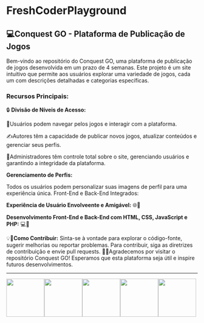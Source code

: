 # FreshCoderPlayground
## 💻Conquest GO - Plataforma de Publicação de Jogos
Bem-vindo ao repositório do Conquest GO, uma plataforma de publicação de jogos desenvolvida em um prazo de 4 semanas. Este projeto é um site intuitivo que permite aos usuários explorar uma variedade de jogos, cada um com descrições detalhadas e categorias específicas.

### Recursos Principais:
🔒 **Divisão de Níveis de Acesso:**

🧑Usuários podem navegar pelos jogos e interagir com a plataforma.

✍️Autores têm a capacidade de publicar novos jogos, atualizar conteúdos e gerenciar seus perfis.

👑Administradores têm controle total sobre o site, gerenciando usuários e garantindo a integridade da plataforma.

**Gerenciamento de Perfis:**

Todos os usuários podem personalizar suas imagens de perfil para uma experiência única.
Front-End e Back-End Integrados:

**Experiência de Usuário Envolveente e Amigável:** 🌐🎨

**Desenvolvimento Front-End e Back-End com HTML, CSS, JavaScript e PHP:** 💻🚀

💡🤝**Como Contribuir:**
Sinta-se à vontade para explorar o código-fonte, sugerir melhorias ou reportar problemas.
Para contribuir, siga as diretrizes de contribuição e envie pull requests.
🙏✨Agradecemos por visitar o repositório Conquest GO! Esperamos que esta plataforma seja útil e inspire futuros desenvolvimentos.

***
<div style="display: flex; align-items: center;">
  <img src="https://cdn.jsdelivr.net/gh/devicons/devicon/icons/html5/html5-plain.svg" style="width: 100px;"/>
  <img src="https://cdn.jsdelivr.net/gh/devicons/devicon/icons/css3/css3-plain.svg" style="width: 100px;"/>
  <img src="https://cdn.jsdelivr.net/gh/devicons/devicon/icons/javascript/javascript-plain.svg" style="width: 100px;"/>
  <img src="https://cdn.jsdelivr.net/gh/devicons/devicon/icons/php/php-plain.svg" style="width: 100px;"/>
  <img src="https://cdn.jsdelivr.net/gh/devicons/devicon/icons/mysql/mysql-plain.svg" style="width: 100px;"/>
</div>
